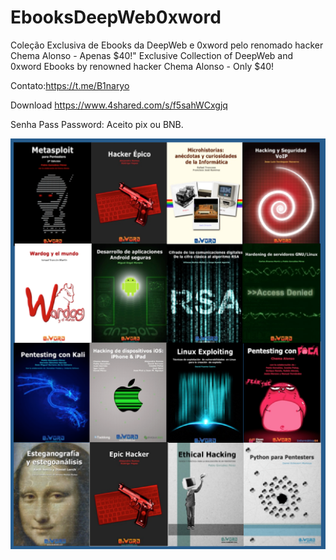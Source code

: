 # EbooksDeepWeb0xword


Coleção Exclusiva de Ebooks da DeepWeb e 0xword pelo renomado hacker Chema Alonso - Apenas $40!"
Exclusive Collection of DeepWeb and 0xword Ebooks by renowned hacker Chema Alonso - Only $40!

Contato:https://t.me/B1naryo

Download
https://www.4shared.com/s/f5sahWCxgjq

Senha Pass Password:
Aceito pix ou BNB.

![Ebooks da DeepWeb e 0xword](Coleccion_0xWord_2.png)
